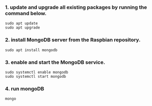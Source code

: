 ### 1. update and upgrade all existing packages by running the command below.
    sudo apt update
    sudo apt upgrade

### 2. install MongoDB server from the Raspbian repository.
    sudo apt install mongodb

### 3. enable and start the MongoDB service.
    sudo systemctl enable mongodb
    sudo systemctl start mongodb

### 4. run mongoDB
    mongo
